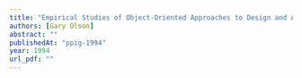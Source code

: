 ```yaml
---
title: "Empirical Studies of Object-Oriented Approaches to Design and Analysis"
authors: [Gary Olson]
abstract: ""
publishedAt: "ppig-1994"
year: 1994
url_pdf: ""
---
```

